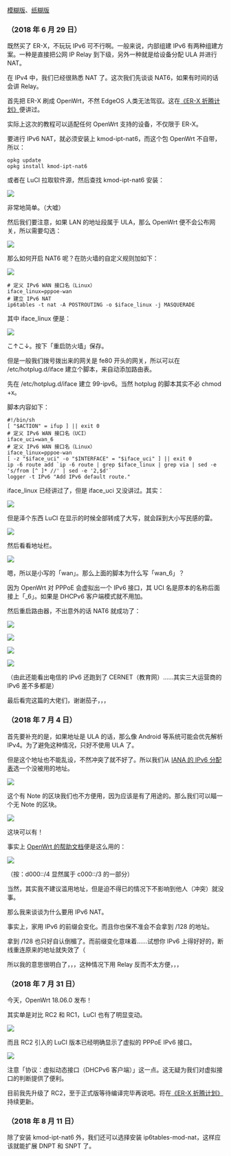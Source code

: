 [模糊版](https://www.mohu.club/article/140)、[纸糊版](https://zhuanlan.zhihu.com/p/38680594)

### （2018 年 6 月 29 日）
既然买了 ER-X，不玩玩 IPv6 可不行啊。一般来说，内部组建 IPv6 有两种组建方案。一种是直接把公网 IP Relay 到下级，另外一种就是给设备分配 ULA 并进行 NAT。

在 IPv4 中，我们已经很熟悉 NAT 了。这次我们先谈谈 NAT6，如果有时间的话会讲 Relay。

首先把 ER-X 刷成 OpenWrt，不然 EdgeOS 人类无法驾驭。这在[《ER-X 折腾计划》](https://github.com/mrhso/IshisashiWebsite/blob/master/%E6%97%A5%E5%B8%B8/ER-X%20%E6%8A%98%E8%85%BE%E8%AE%A1%E5%88%92.md)便讲过。

实际上这次的教程可以适配任何 OpenWrt 支持的设备，不仅限于 ER-X。

要进行 IPv6 NAT，就必须安装上 kmod-ipt-nat6，而这个包 OpenWrt 不自带，所以：

```
opkg update
opkg install kmod-ipt-nat6
```

或者在 LuCI 拉取软件源，然后查找 kmod-ipt-nat6 安装：

![](https://raw.githubusercontent.com/mrhso/IshisashiWebsite/master/img/13f92a22124d0ecbb556c2dab4b4861ad90b3afc.png)

非常地简单。（大嘘）

然后我们要注意，如果 LAN 的地址段属于 ULA，那么 OpenWrt 便不会公布网关，所以需要勾选：

![](https://raw.githubusercontent.com/mrhso/IshisashiWebsite/master/img/f00fec0dfb0bb1d6c7aa2eca3e8a23ae5622fcb8.png)

那么如何开启 NAT6 呢？在防火墙的自定义规则加如下：

![](https://raw.githubusercontent.com/mrhso/IshisashiWebsite/master/img/f73ed466cbc46e91dd4b46d0bbe6783dc970ef71.png)

```
# 定义 IPv6 WAN 接口名（Linux）
iface_linux=pppoe-wan
# 建立 IPv6 NAT
ip6tables -t nat -A POSTROUTING -o $iface_linux -j MASQUERADE
```

其中 iface_linux 便是：

![](https://raw.githubusercontent.com/mrhso/IshisashiWebsite/master/img/8524a418f6bb9b221e43e6686fda5b643ac2d025.png)

こ↑こ↓。按下「重启防火墙」保存。

但是一般我们拨号拨出来的网关是 fe80 开头的网关，所以可以在 /etc/hotplug.d/iface 建立个脚本，来自动添加路由表。

先在 /etc/hotplug.d/iface 建立 99-ipv6。当然 hotplug 的脚本其实不必 chmod +x。

脚本内容如下：

```
#!/bin/sh
[ "$ACTION" = ifup ] || exit 0
# 定义 IPv6 WAN 接口名（UCI）
iface_uci=wan_6
# 定义 IPv6 WAN 接口名（Linux）
iface_linux=pppoe-wan
[ -z "$iface_uci" -o "$INTERFACE" = "$iface_uci" ] || exit 0
ip -6 route add `ip -6 route | grep $iface_linux | grep via | sed -e 's/from [^ ]* //' | sed -e '2,$d'`
logger -t IPv6 "Add IPv6 default route."
```

iface_linux 已经讲过了，但是 iface_uci 又没讲过。其实：

![](https://raw.githubusercontent.com/mrhso/IshisashiWebsite/master/img/a1f96c89a7e60b660c95987cda206caac87f66ba.png)

但是泽个东西 LuCI 在显示的时候全部转成了大写，就会踩到大小写民感的雷。

![](https://raw.githubusercontent.com/mrhso/IshisashiWebsite/master/img/ec7ef60fc2179e937976eebcfeb3ba569e2a01b4.png)

然后看看地址栏。

![](https://raw.githubusercontent.com/mrhso/IshisashiWebsite/master/img/d85cba7e1299b09271f2bb171eaad071969f1d10.png)

嗯，所以是小写的「wan」。那么上面的脚本为什么写「wan_6」？

因为 OpenWrt 对 PPPoE 会虚拟出一个 IPv6 接口，其 UCI 名是原本的名称后面接上「_6」。如果是 DHCPv6 客户端模式就不用加。

然后重启路由器，不出意外的话 NAT6 就成功了：

![](https://raw.githubusercontent.com/mrhso/IshisashiWebsite/master/img/4683e0f269320f8fb259f92ae81bec872248914d.png)

![](https://raw.githubusercontent.com/mrhso/IshisashiWebsite/master/img/6012fd6b60bf09691d243a15cefdf15b80460629.png)

![](https://raw.githubusercontent.com/mrhso/IshisashiWebsite/master/img/739ea7a59d6507e12a432e5047d6561dfdc0cc10.png)

![](https://raw.githubusercontent.com/mrhso/IshisashiWebsite/master/img/23060853ac45cff4101aa3c532a42afbf3086fe2.png)

（由此还能看出电信的 IPv6 还跑到了 CERNET（教育网）……其实三大运营商的 IPv6 差不多都是）

最后看完这篇的大佬们，谢谢茄子，，，

### （2018 年 7 月 4 日）
首先要补充的是，如果地址是 ULA 的话，那么像 Android 等系统可能会优先解析 IPv4。为了避免这种情况，只好不使用 ULA 了。

但是这个地址也不能乱设，不然冲突了就不好了。所以我们从 [IANA 的 IPv6 分配表](https://www.iana.org/assignments/ipv6-address-space/ipv6-address-space.xhtml)选一个没被用的地址。

![](https://raw.githubusercontent.com/mrhso/IshisashiWebsite/master/img/20817d04362c06bdcff4f90d0f8c5f34f50b5e5a.png)

这个有 Note 的区块我们也不方便用，因为应该是有了用途的。那么我们可以瞄一个无 Note 的区块。

![](https://raw.githubusercontent.com/mrhso/IshisashiWebsite/master/img/2beaa729f6ec3cd8dabd9b5909f6f49809ca025d.png)

这块可以有！

事实上 [OpenWrt 的帮助文档](https://openwrt.org/docs/guide-user/network/ipv6/ipv6.nat6)便是这么用的：

![](https://raw.githubusercontent.com/mrhso/IshisashiWebsite/master/img/ec6d4288411f93213b2f18914bc6fce14c8fb13b.png)

（按：d000::/4 显然属于 c000::/3 的一部分）

当然，其实我不建议滥用地址，但是迫不得已的情况下不影响到他人（冲突）就没事。

那么我来谈谈为什么要用 IPv6 NAT。

事实上，家用 IPv6 的前缀会变化。而且你也保不准会不会拿到 /128 的地址。

拿到 /128 也只好自认倒楣了。而前缀变化意味着……试想你 IPv6 上得好好的，断线重连原来的地址就失效了（

所以我的意思很明白了，，，这种情况下用 Relay 反而不太方便，，，

### （2018 年 7 月 31 日）
今天，OpenWrt 18.06.0 发布！

其实单是对比 RC2 和 RC1，LuCI 也有了明显变动。

![](https://raw.githubusercontent.com/mrhso/IshisashiWebsite/master/img/12c53d5b324bf2b172b71997b9da1599e1ff72be.png)

而且 RC2 引入的 LuCI 版本已经明确显示了虚拟的 PPPoE IPv6 接口。

![](https://raw.githubusercontent.com/mrhso/IshisashiWebsite/master/img/2f229879d2a11e38995a5f7875715a52b0539f09.png)

注意「协议：虚拟动态接口（DHCPv6 客户端）」这一点。这无疑为我们对虚拟接口的判断提供了便利。

目前我先升级了 RC2，至于正式版等待编译完毕再说吧。将在[《ER-X 折腾计划》](https://github.com/mrhso/IshisashiWebsite/blob/master/%E6%97%A5%E5%B8%B8/ER-X%20%E6%8A%98%E8%85%BE%E8%AE%A1%E5%88%92.md)持续更新。

### （2018 年 8 月 11 日）
除了安装 kmod-ipt-nat6 外，我们还可以选择安装 ip6tables-mod-nat，这样应该就能扩展 DNPT 和 SNPT 了。
